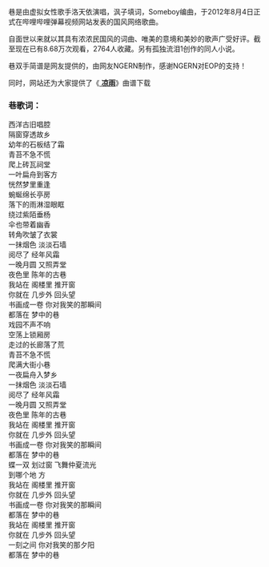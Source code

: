 

巷是由虚拟女性歌手洛天依演唱，沨子填词，Someboy编曲，于2012年8月4日正式在哔哩哔哩弹幕视频网站发表的国风网络歌曲。

自面世以来就以其具有浓浓民国风的词曲、唯美的意境和美妙的歌声广受好评。截至现在已有8.68万次观看，2764人收藏。另有孤独流泪1创作的同人小说。

巷双手简谱是网友提供的，由网友NGERN制作，感谢NGERN对EOP的支持！

同时，网站还为大家提供了《[ **凉雨**](Music-12288-凉雨-洛天依.html "凉雨")》曲谱下载

### 巷歌词：

西洋古旧唱腔  
隔窗穿透故乡  
幼年的石板结了霜  
青苔不急不慌  
爬上砖瓦祠堂  
一叶扁舟到客方  
恍然梦里重逢  
蜿蜒绵长亭房  
落下的雨淋湿眼眶  
绕过紫陌垂杨  
伞也带着幽香  
转角吹皱了衣裳  
一抹烟色 淡淡石墙  
阅尽了 经年风霜  
一晚月圆 又照弄堂  
夜色里 陈年的古巷  
我站在 阁楼里 推开窗  
你就在 几步外 回头望  
书画成一卷 你对我笑的那瞬间  
都落在 梦中的巷  
戏园不声不响  
空荡上锁厢房  
走过的长廊落了荒  
青苔不急不慌  
爬满大街小巷  
一夜扁舟入梦乡  
一抹烟色 淡淡石墙  
阅尽了 经年风霜  
一晚月圆 又照弄堂  
夜色里 陈年的古巷  
我站在 阁楼里 推开窗  
你就在 几步外 回头望  
书画成一卷 你对我笑的那瞬间  
都落在 梦中的巷  
蝶一双 划过窗 飞舞仲夏流光  
到哪个地 方  
我站在 阁楼里 推开窗  
你就在 几步外 回头望  
书画成一卷 你对我笑的那瞬间  
都落在 梦中的巷  
我站在 阁楼里 推开窗  
你就在 几步外 回头望  
一刻之间 你对我笑的那夕阳  
都落在 梦中的巷

